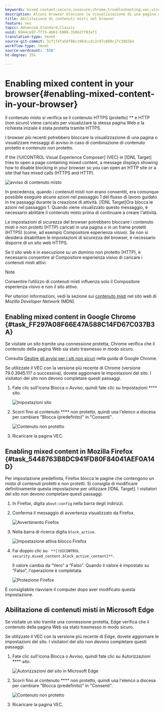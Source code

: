 ```yaml
---
keywords: mixed content;secure;insecure;chrome;troubleshooting;vec;visual experience composer;unsecure;http;https;firefox;internet explorer
description: Alcuni browser bloccano la visualizzazione di una pagina se contiene un misto di contenuti protetti e non protetti.
title: Abilitazione di contenuti misti nel browser
feature: vec
topic: Advanced,Standard,Classic
uuid: 6944ce97-ff73-4b61-b006-35862ff83ef1
translation-type: tm+mt
source-git-commit: 3cf1f4fa56f86c106dccdc2c97c080c17c3982b4
workflow-type: tm+mt
source-wordcount: '558'
ht-degree: 35%

---
```



# Enabling mixed content in your browser{#enabling-mixed-content-in-your-browser}

Il contenuto misto si verifica se il contenuto HTTPS (protetto) ** e HTTP (non sicuro) viene caricato per visualizzare la stessa pagina Web e la richiesta iniziale è stata protetta tramite HTTPS.

I browser più recenti potrebbero bloccare la visualizzazione di una pagina o visualizzare messaggi di avviso in caso di combinazione di contenuto protetto e contenuto non protetto.

If the [!UICONTROL Visual Experience Composer] (VEC) in [!DNL Target] tries to open a page containing mixed content, a message displays showing how to disable blocking in your browser so you can open an HTTP site or a site that has mixed calls (HTTPS and HTTP).

![avviso di contenuto misto](/help/c-experiences/c-visual-experience-composer/r-troubleshoot-composer/assets/mixed_content_warning.png)

In precedenza, quando i contenuti misti non erano consentiti, era comunque possibile eseguire alcune azioni nel passaggio 1 del flusso di lavoro guidato in tre passaggi durante la creazione di attività. [!DNL Target]Ora blocca le azioni nel passaggio 1. Quando viene visualizzato questo messaggio, è necessario abilitare il contenuto misto prima di continuare a creare l&#39;attività.

Le impostazioni di sicurezza del browser potrebbero bloccare i contenuto misti o non protetti (HTTP) caricati in una pagina o in un frame protetti (HTTPS) (come, ad esempio Compositore esperienza visivo). Se non si desidera disabilitare le impostazioni di sicurezza del browser, è necessario disporre di un sito web HTTPS.

Se il sito web è in esecuzione su un dominio non protetto (HTTP), è necessario consentire al Compositore esperienza visivo di caricare i contenuti misti attivi.

>[!NOTE]
>
>Consentire l’utilizzo di contenuti misti influenza solo il Compositore esperienza visivo e non il sito attivo.

Per ulteriori informazioni, vedi la sezione sui [contenuto misti](https://developer.mozilla.org/en-US/docs/Web/Security/Mixed_content) nel sito web di *Mozilla Developer Network* (MDN).

## Enabling mixed content in Google Chrome {#task_FF297A08F66E47A588C14FD67C037B3A}

Se visitate un sito tramite una connessione protetta, Chrome verifica che il contenuto della pagina Web sia stato trasmesso in modo sicuro.

Consulta [Gestire gli avvisi per i siti non sicuri](https://support.google.com/chrome/answer/1342714?hl=en) nella guida di Google Chrome.

Se utilizzate il VEC con la versione più recente di Chrome (versione 79.0.3945.117 o successiva), dovete aggiornare le impostazioni del sito. I visitatori del sito non devono completare questi passaggi.

1. Fate clic sull&#39;icona Blocca o Avviso, quindi fate clic su Impostazioni **** sito.

   ![Impostazioni sito](/help/c-experiences/c-visual-experience-composer/r-troubleshoot-composer/assets/site-settings.png)

1. Scorri fino al contenuto **** non protetto, quindi usa l&#39;elenco a discesa per cambiare &quot;Blocca (predefinito)&quot; in &quot;Consenti&quot;.

   ![Contenuto non protetto](/help/c-experiences/c-visual-experience-composer/r-troubleshoot-composer/assets/insecure-content.png)

1. Ricaricare la pagina VEC.

## Enabling mixed content in Mozilla Firefox {#task_5448763B8DC941FD80F84041AEF0A14D}

Per impostazione predefinita, Firefox blocca le pagine che contengono un misto di contenuti protetti e non protetti. Si consiglia di modificare definitivamente questa impostazione per utilizzare [!DNL Target]. I visitatori del sito non devono completare questi passaggi.

1. In Firefox, digita `about:config` nella barra degli indirizzi.
1. Conferma il messaggio di avvertenza visualizzato da Firefox.

   ![Avvertimento Firefox](/help/c-experiences/c-visual-experience-composer/r-troubleshoot-composer/assets/firefox.png)

1. Nella barra di ricerca digita `block_active`.

   ![Impostazione attiva blocco Firefox](/help/c-experiences/c-visual-experience-composer/r-troubleshoot-composer/assets/firefox3.png)

1. Fai doppio clic su ` **[!UICONTROL security.mixed_content.block_active_content]**`.

   Il valore cambia da “Vero” a “Falso”. Quando il valore è impostato su “Falso”, l&#39;operazione è completata.

   ![Protezione Firefox](/help/c-experiences/c-visual-experience-composer/r-troubleshoot-composer/assets/firefox2.png)

È consigliabile riavviare il computer dopo aver modificato questa impostazione.

## Abilitazione di contenuti misti in Microsoft Edge

Se visitate un sito tramite una connessione protetta, Edge verifica che il contenuto della pagina Web sia stato trasmesso in modo sicuro.

Se utilizzate il VEC con la versione più recente di Edge, dovete aggiornare le impostazioni del sito. I visitatori del sito non devono completare questi passaggi.

1. Fate clic sull&#39;icona Blocca o Avviso, quindi fate clic su Autorizzazioni **** sito.

   ![Autorizzazioni del sito in Microsoft Edge](/help/c-experiences/c-visual-experience-composer/r-troubleshoot-composer/assets/ms-edge.png)

1. Scorri fino al contenuto **** non protetto, quindi usa l&#39;elenco a discesa per cambiare &quot;Blocca (predefinito)&quot; in &quot;Consenti&quot;.

   ![Contenuto non protetto](/help/c-experiences/c-visual-experience-composer/r-troubleshoot-composer/assets/ms-edge-2.png)

1. Ricaricare la pagina VEC.